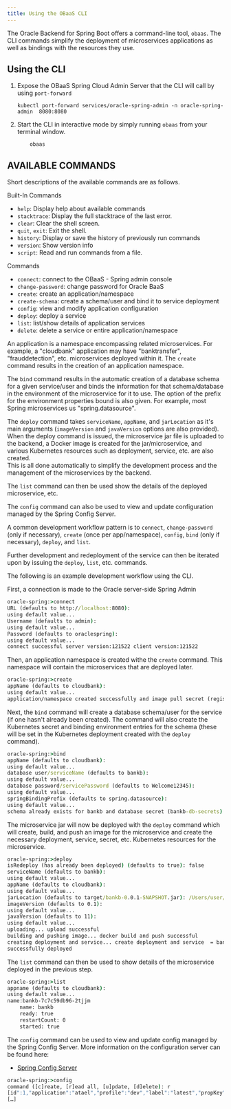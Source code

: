 ```yaml
---
title: Using the OBaaS CLI
---
```


The Oracle Backend for Spring Boot offers a command-line tool, `obaas`. The CLI commands simplify the deployment of microservices applications as well as bindings with the resources they use.

## Using the CLI

1. Expose the OBaaS Spring Cloud Admin Server that the CLI will call by using `port-forward`

    ```shell
    kubectl port-forward services/oracle-spring-admin -n oracle-spring-admin  8080:8080
    ```

2. Start the CLI in interactive mode by simply running `obaas` from your terminal window.

    ```shell
        obaas
    ```

## AVAILABLE COMMANDS

Short descriptions of the available commands are as follows.

Built-In Commands

- `help`: Display help about available commands
- `stacktrace`: Display the full stacktrace of the last error.
- `clear`: Clear the shell screen.
- `quit`, `exit`: Exit the shell.
- `history`: Display or save the history of previously run commands
- `version`: Show version info
- `script`: Read and run commands from a file.

Commands

- `connect`: connect to the OBaaS - Spring admin console
- `change-password`: change password for Oracle BaaS
- `create`: create an application/namespace
- `create-schema`: create a schema/user and bind it to service deployment
- `config`: view and modify application configuration
- `deploy`: deploy a service
- `list`: list/show details of application services
- `delete`: delete a service or entire application/namespace

An application is a namespace encompassing related microservices. For example, a "cloudbank" application may have "banktransfer", "frauddetection", etc. microservices deployed within it.
The `create` command results in the creation of an application namespace.

The `bind` command results in the automatic creation of a database schema for a given service/user and binds the information for that schema/database in the environment of the microservice for it to use.  The option of the prefix for the environment properties bound is also given.  For example, most Spring microservices us "spring.datasource".

The `deploy` command takes `serviceName`, `appName`, and `jarLocation` as it's main arguments (`imageVersion` and `javaVersion` options are also provided).
When the deploy command is issued, the microservice jar file is uploaded to the backend, a Docker image is created for the jar/microservice, and various Kubernetes resources such as deployment, service, etc. are also created.  
This is all done automatically to simplify the development process and the management of the microservices by the backend.

The `list` command can then be used show the details of the deployed microservice, etc.

The `config` command can also be used to view and update configuration managed by the Spring Config Server.

A common development workflow pattern is to `connect`, `change-password` (only if necessary), `create` (once per app/namespace), `config`, `bind` (only if necessary), `deploy`, and `list`.

Further development and redeployment of the service can then be iterated upon by issuing the `deploy`, `list`, etc. commands.

The following is an example development workflow using the CLI.

First, a connection is made to the Oracle server-side Spring Admin

```cmd
oracle-spring:>connect
URL (defaults to http://localhost:8080): 
using default value... 
Username (defaults to admin): 
using default value... 
Password (defaults to oraclespring): 
using default value... 
connect successful server version:121522 client version:121522
```

Then, an application namespace is created withe the `create` command. This namespace will contain the microservices that are deployed later.

```cmd
oracle-spring:>create
appName (defaults to cloudbank): 
using default value... 
application/namespace created successfully and image pull secret (registry-auth) created successfully
```

Next, the `bind` command will create a database schema/user for the service (if one hasn't already been created).
The command will also create the Kubernetes secret and binding environment entries for the schema (these will be set in the Kubernetes deployment created with the `deploy` command).

```cmd
oracle-spring:>bind
appName (defaults to cloudbank): 
using default value... 
database user/serviceName (defaults to bankb): 
using default value... 
database password/servicePassword (defaults to Welcome12345): 
using default value... 
springBindingPrefix (defaults to spring.datasource): 
using default value... 
schema already exists for bankb and database secret (bankb-db-secrets) created successfully
```

The microservice jar will now be deployed with the `deploy` command which will create, build, and push an image for the microservice and create the necessary deployment, service, secret, etc. Kubernetes resources for the microservice.

```cmd
oracle-spring:>deploy
isRedeploy (has already been deployed) (defaults to true): false
serviceName (defaults to bankb): 
using default value... 
appName (defaults to cloudbank): 
using default value... 
jarLocation (defaults to target/bankb-0.0.1-SNAPSHOT.jar): /Users/user/Downloads/sample-app/bankb/target/bankb-0.0.1-SNAPSHOT.jar
imageVersion (defaults to 0.1): 
using default value... 
javaVersion (defaults to 11): 
using default value... 
uploading... upload successful
building and pushing image... docker build and push successful
creating deployment and service... create deployment and service  = bankb, appName = cloudbank, isRedeploy = false successful
successfully deployed
```

The `list` command can then be used to show details of the microservice deployed in the previous step.

```cmd
oracle-spring:>list
appname (defaults to cloudbank): 
using default value... 
name:bankb-7c7c59db96-2tjjm 
    name: bankb
    ready: true
    restartCount: 0
    started: true
```

The `config` command can be used to view and update config managed by the Spring Config Server.
More information on the configuration server can be found here:

- [Spring Config Server](../../platform/config/)

```cmd
oracle-spring:>config
command ([c]reate, [r]ead all, [u]pdate, [d]elete): r
[id":1,"application":"atael","profile":"dev","label":"latest","propKey":"test-property","value":"This is the test-property value","createdOn":"2022-12-14T12:42:33.000+00:00","createdBy":"ADMIN”
[…]
```
